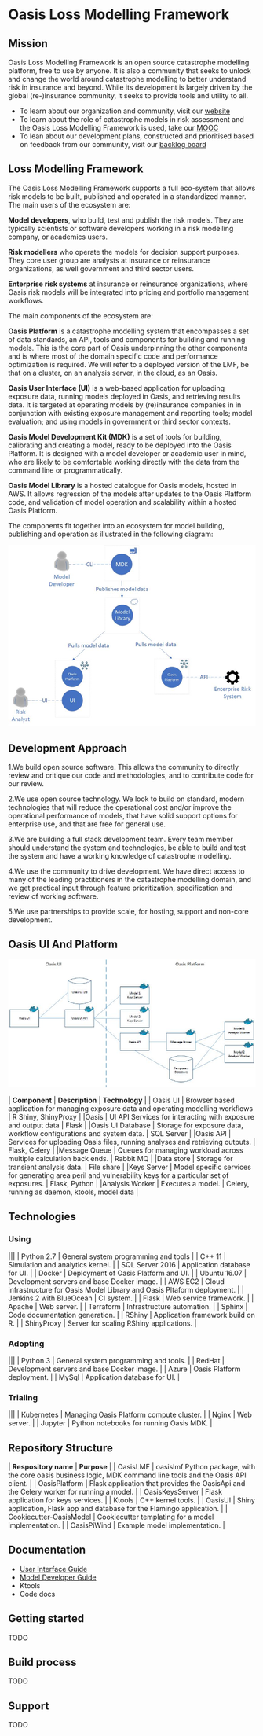 # Oasis Loss Modelling Framework

## Mission

Oasis Loss Modelling Framework is an open source catastrophe modelling platform, free to use by anyone. It is also a community that seeks to unlock and change the world around catastrophe modelling to better understand risk in insurance and beyond. While its development is largely driven by the global (re-)insurance community, it seeks to provide tools and utility to all.
- To learn about our organization and community, visit our [website](http://www.oasislmf.org)
- To learn about the role of catastrophe models in risk assessment and the Oasis Loss Modelling Framework is used, take our [MOOC](http://www.oasismooc.org/)
- To lean about our development plans, constructed and prioritised based on feedback from our community, visit our [backlog board](https://trello.com/b/7O0krVYr/backlog)

## Loss Modelling Framework

The Oasis Loss Modelling Framework supports a full eco-system that allows risk models to be built, published and operated in a standardized manner. The main users of the ecosystem are:

**Model developers**, who build, test and publish the risk models. They are typically scientists or software developers working in a risk modelling company, or academics users.

**Risk modellers** who operate the models for decision support purposes. They core user group are analysts at insurance or reinsurance organizations, as well government and third sector users.

**Enterprise risk systems** at insurance or reinsurance organizations, where Oasis risk models will be integrated into pricing and portfolio management workflows.

The main components of the ecosystem are:

**Oasis Platform** is a catastrophe modelling system that encompasses a set of data standards, an API, tools and components for building and running models. This is the core part of Oasis underpinning the other components and is where most of the domain specific code and performance optimization is required. We will refer to a deployed version of the LMF, be that on a cluster, on an analysis server, in the cloud, as an Oasis.

**Oasis User Interface (UI)** is a web-based application for uploading exposure data, running models deployed in Oasis, and retrieving results data. It is targeted at operating models by (re)insurance companies in in conjunction with existing exposure management and reporting tools; model evaluation; and using models in government or third sector contexts.
 
**Oasis Model Development Kit (MDK)** is a set of tools for building, calibrating and creating a model, ready to be deployed into the Oasis Platform. It is designed with a model developer or academic user in mind, who are likely to be comfortable working directly with the data from the command line or programmatically.  

**Oasis Model Library** is a hosted catalogue for Oasis models, hosted in AWS. It allows regression of the models after updates to the Oasis Platform code, and validation of model operation and scalability within a hosted Oasis Platform.

The components fit together into an ecosystem for  model building, publishing and operation as illustrated in the following diagram:

![Oasis Ecosystem](static/oasis_ecosystem.jpg)

## Development Approach

1.We build open source software. This allows the community to directly review and critique our code and methodologies, and to contribute code for our review. 

2.We use open source technology. We look to build on standard, modern technologies that 
will reduce the operational cost and/or improve the operational performance of models, that 
have solid support options for enterprise use, and that are free for general use. 

3.We are building a full stack development team. Every team member should understand the 
system and technologies, be able to build and test the system and have a working knowledge 
of catastrophe modelling. 

4.We use the community to drive development. We have direct access to many of the leading 
practitioners in the catastrophe modelling domain, and we get practical input through feature 
prioritization, specification and review of working software. 

5.We use partnerships to provide scale, for hosting, support and non-core development. 

## Oasis UI And Platform

![Oasis UI and Platform architecture](static/oasis_architecture_tiers.jpg)

| **Component** |	**Description** | **Technology** |
| Oasis UI	| Browser based application for managing exposure data and operating modelling workflows |	R Shiny, ShinyProxy |
|Oasis | UI API	Services for interacting with exposure and output data |	Flask |
|Oasis UI Database	| Storage for exposure data, workflow configurations and system data. | SQL Server | 
|Oasis API |	Services for uploading Oasis files, running analyses and retrieving outputs. |	Flask, Celery | 
|Message Queue |	Queues for managing workload across multiple calculation back ends. |	Rabbit MQ |
|Data store |	Storage for transient analysis data.	| File share |
|Keys Server |	Model specific services for generating area peril and vulnerability keys for a particular set of exposures.	| Flask, Python |
|Analysis Worker |	Executes a model. |	Celery, running as daemon, ktools, model data |

## Technologies

### Using

|||
| Python 2.7 | General system programming and tools | 
| C++ 11 | Simulation and analytics kernel. |
| SQL Server 2016 | Application database for UI. |
| Docker | Deployment of Oasis Platform and UI. |
| Ubuntu 16.07 | Development servers and base Docker image. |
| AWS EC2 | Cloud infrastructure for Oasis Model Library and Oasis Pltaform deployment. |
| Jenkins 2 with BlueOcean | CI system. |
| Flask | Web service framework. | 
| Apache | Web server. |
| Terraform | Infrastructure automation. |
| Sphinx | Code documentation generation. |
| RShiny | Application framework build on R. |
| ShinyProxy | Server for scaling RShiny applications. |

### Adopting

|||
| Python 3 | General system programming and tools. |
| RedHat | Development servers and base Docker image. |
| Azure | Oasis Platform deployment. |
| MySql | Application database for UI. |

### Trialing

|||
| Kubernetes | Managing Oasis Platform compute cluster. |
| Nginx | Web server. |
| Jupyter | Python notebooks for running Oasis MDK. |

## Repository Structure

| **Respository name**	| **Purpose** |
| OasisLMF	| oasislmf Python package, with the core oasis business logic, MDK command line tools and the Oasis API client. |
| OasisPlatform	| Flask application that provides the OasisApi and the Celery worker for running a model. |
| OasisKeysServer	| Flask application for keys services. |
| Ktools	| C++ kernel tools. |
| OasisUI	| Shiny application, Flask app and database for the Flamingo application. |
| Cookiecutter-OasisModel	| Cookiecutter templating for a model implementation. |
| OasisPiWind	| Example model implementation. |

## Documentation

- [User Interface Guide](docs/Oasis_User_Interface_guide.pdf)
- [Model Developer Guide](docs/Oasis_Model_Developer_Guide.pdf)
- Ktools
- Code docs

## Getting started

TODO 

## Build process

TODO

## Support

TODO
